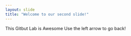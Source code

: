 ```yaml
--- 
layout: slide
title: "Welcome to our second slide!" 
---
```

This Gitbut Lab is Awesome 
Use the left arrow to go back!

